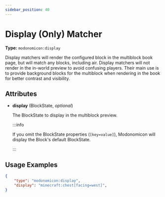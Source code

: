 ```yaml
---
sidebar_position: 40
---
```


# Display (Only) Matcher

**Type:** `modonomicon:display`

Display matchers will render the configured block in the multiblock book page, but will match any blocks, including air.
Display matchers will not render in the in-world preview to avoid confusing players. 
Their main use is to provide background blocks for the multiblock when rendering in the book for better contrast and visibility.


## Attributes


* **display** (BlockState, _optional_)
   
  The BlockState to display in the multiblock preview. 

  :::info

  If you omit the BlockState properties (`[key=value]`), Modonomicon will display the Block's default BlockState.

  :::


## Usage Examples

```json
{
    "type": "modonomicon:display",
    "display": "minecraft:chest[facing=west]",
}
``` 